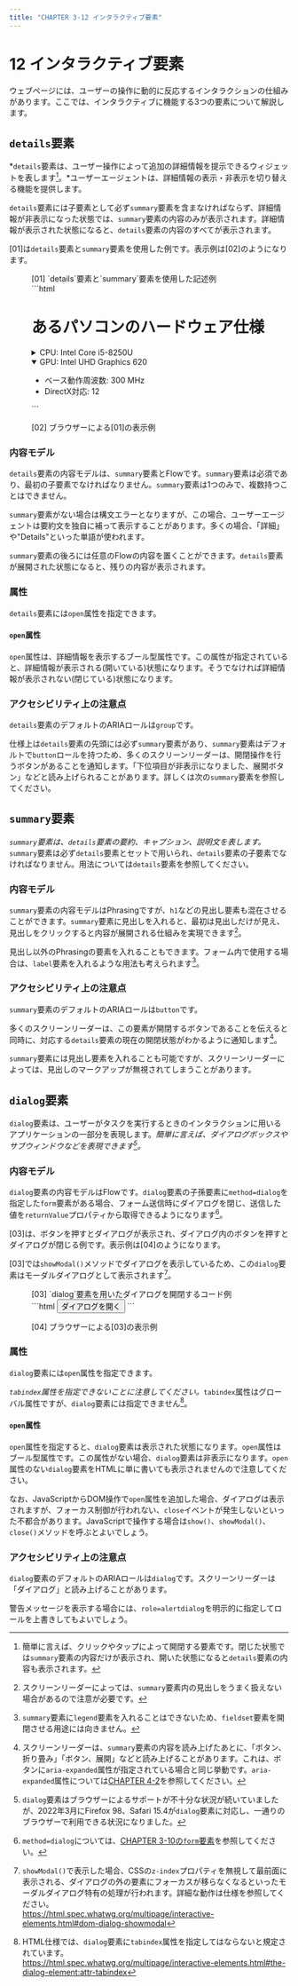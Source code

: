 ```yaml
---
title: "CHAPTER 3-12 インタラクティブ要素"
---
```


# <span class="number">12</span> インタラクティブ要素

ウェブページには、ユーザーの操作に動的に反応するインタラクションの仕組みがあります。ここでは、インタラクティブに機能する3つの要素について解説します。

## `details`要素

*`details`要素は、ユーザー操作によって追加の詳細情報を提示できるウィジェットを表します[^1]。*ユーザーエージェントは、詳細情報の表示・非表示を切り替える機能を提供します。

[^1]: 簡単に言えば、クリックやタップによって開閉する要素です。閉じた状態では`summary`要素の内容だけが表示され、開いた状態になると`details`要素の内容も表示されます。

`details`要素には子要素として必ず`summary`要素を含まなければならず、詳細情報が非表示になった状態では、`summary`要素の内容のみが表示されます。詳細情報が表示された状態になると、`details`要素の内容のすべてが表示されます。

[01]は`details`要素と`summary`要素を使用した例です。表示例は[02]のようになります。

<figure>
<figcaption>[01] `details`要素と`summary`要素を使用した記述例</figcaption>
```html
<h1>あるパソコンのハードウェア仕様</h1>
<details>
  <summary>CPU: Intel Core i5-8250U</summary>
  <ul>
    <li>発売日: 2017年第3四半期</li>
    <li>ベース動作周波数: 1.60 GHz</li>
  </ul>
</details>

<details open>
  <summary>GPU: Intel UHD Graphics 620</summary>
  <ul>
    <li>ベース動作周波数: 300 MHz</li>
    <li>DirectX対応: 12</li>
  </ul>
</details>
```
</figure>

<figure>
<figcaption>[02] ブラウザーによる[01]の表示例</figcaption>
<img src="../image/C3_12_02_1C.png" alt="" />
</figure>

### 内容モデル

`details`要素の内容モデルは、`summary`要素とFlowです。`summary`要素は必須であり、最初の子要素でなければなりません。`summary`要素は1つのみで、複数持つことはできません。

`summary`要素がない場合は構文エラーとなりますが、この場合、ユーザーエージェントは要約文を独自に補って表示することがあります。多くの場合、「詳細」や"Details"といった単語が使われます。

`summary`要素の後ろには任意のFlowの内容を置くことができます。`details`要素が展開された状態になると、残りの内容が表示されます。

### 属性

`details`要素には`open`属性を指定できます。

#### `open`属性

`open`属性は、詳細情報を表示するブール型属性です。この属性が指定されていると、詳細情報が表示される(開いている)状態になります。そうでなければ詳細情報が表示されない(閉じている)状態になります。

### アクセシビリティ上の注意点

`details`要素のデフォルトのARIAロールは`group`です。

仕様上は`details`要素の先頭には必ず`summary`要素があり、`summary`要素はデフォルトで`button`ロールを持つため、多くのスクリーンリーダーは、開閉操作を行うボタンがあることを通知します。「下位項目が非表示になりました、展開ボタン」などと読み上げられることがあります。詳しくは次の`summary`要素を参照してください。

## `summary`要素

*`summary`要素は、`details`要素の要約、キャプション、説明文を表します。*`summary`要素は必ず`details`要素とセットで用いられ、`details`要素の子要素でなければなりません。用法については`details`要素を参照してください。

### 内容モデル

`summary`要素の内容モデルはPhrasingですが、`h1`などの見出し要素も混在させることができます。`summary`要素に見出しを入れると、最初は見出しだけが見え、見出しをクリックすると内容が展開される仕組みを実現できます[^2]。

[^2]: スクリーンリーダーによっては、`summary`要素内の見出しをうまく扱えない場合があるので注意が必要です。

見出し以外のPhrasingの要素を入れることもできます。フォーム内で使用する場合は、`label`要素を入れるような用法も考えられます[^3]。

[^3]: `summary`要素に`legend`要素を入れることはできないため、`fieldset`要素を開閉させる用途には向きません。

### アクセシビリティ上の注意点

`summary`要素のデフォルトのARIAロールは`button`です。

多くのスクリーンリーダーは、この要素が開閉するボタンであることを伝えると同時に、対応する`details`要素の現在の開閉状態がわかるように通知します[^4]。

[^4]: スクリーンリーダーは、`summary`要素の内容を読み上げたあとに、「ボタン、折り畳み」「ボタン、展開」などと読み上げることがあります。これは、ボタンに`aria-expanded`属性が指定されている場合と同じ挙動です。`aria-expanded`属性については[CHAPTER 4-2](4-2.xhtml)を参照してください。

`summary`要素には見出し要素を入れることも可能ですが、スクリーンリーダーによっては、見出しのマークアップが無視されてしまうことがあります。

## `dialog`要素

`dialog`要素は、ユーザーがタスクを実行するときのインタラクションに用いるアプリケーションの一部分を表現します。*簡単に言えば、ダイアログボックスやサブウィンドウなどを表現できます[^5]。*

[^5]: `dialog`要素はブラウザーによるサポートが不十分な状況が続いていましたが、2022年3月にFirefox 98、Safari 15.4が`dialog`要素に対応し、一通りのブラウザーで利用できる状況になりました。

### 内容モデル

`dialog`要素の内容モデルはFlowです。`dialog`要素の子孫要素に`method=dialog`を指定した`form`要素がある場合、フォーム送信時にダイアログを閉じ、送信した値を`returnValue`プロパティから取得できるようになります[^6]。

[^6]: `method=dialog`については、[CHAPTER 3-10の`form`要素<!--(P209)-->](3-10.xhtml#form要素)を参照してください。

[03]は、ボタンを押すとダイアログが表示され、ダイアログ内のボタンを押すとダイアログが閉じる例です。表示例は[04]のようになります。

[03]では`showModal()`メソッドでダイアログを表示しているため、この`dialog`要素はモーダルダイアログとして表示されます[^7]。

[^7]: `showModal()`で表示した場合、CSSの`z-index`プロパティを無視して最前面に表示される、ダイアログの外の要素にフォーカスが移らなくなるといったモーダルダイアログ特有の処理が行われます。詳細な動作は仕様を参照してください。\
<https://html.spec.whatwg.org/multipage/interactive-elements.html#dom-dialog-showmodal>

<figure>
<figcaption>[03] `dialog`要素を用いたダイアログを開閉するコード例</figcaption>
```html
<dialog id="confirm_dialog">
  <form method="dialog">
    <p>OKですか?</p>
    <button type="submit" value="OK">OK</button>
    <button type="submit" value="Cancel">Cancel</button>
  </form>
</dialog>
<script>
const dialog = document.getElementById('confirm_dialog');
const dialogOpen = () => {
  dialog.showModal();
};
dialog.onclose = () => {
  alert(dialog.returnValue);
};
</script>
<button type="button" onclick="dialogOpen()">ダイアログを開く</button>
```
</figure>

<figure>
<figcaption>[04] ブラウザーによる[03]の表示例</figcaption>
<img src="../image/C3_12_04_1C.png" alt="" />
</figure>

### 属性

`dialog`要素には`open`属性を指定できます。

*`tabindex`属性を指定できないことに注意してください。*`tabindex`属性はグローバル属性ですが、`dialog`要素には指定できません[^8]。

[^8]: HTML仕様では、`dialog`要素に`tabindex`属性を指定してはならないと規定されています。\
<https://html.spec.whatwg.org/multipage/interactive-elements.html#the-dialog-element:attr-tabindex>

#### `open`属性

`open`属性を指定すると、`dialog`要素は表示された状態になります。`open`属性はブール型属性です。この属性がない場合、`dialog`要素は非表示になります。`open`属性のない`dialog`要素をHTMLに単に書いても表示されませんので注意してください。

なお、JavaScriptからDOM操作で`open`属性を追加した場合、ダイアログは表示されますが、フォーカス制御が行われない、`close`イベントが発生しないといった不都合があります。JavaScriptで操作する場合は`show()`、`showModal()`、`close()`メソッドを呼ぶとよいでしょう。

### アクセシビリティ上の注意点

`dialog`要素のデフォルトのARIAロールは`dialog`です。スクリーンリーダーは「ダイアログ」と読み上げることがあります。

警告メッセージを表示する場合には、`role=alertdialog`を明示的に指定してロールを上書きしてもよいでしょう。
